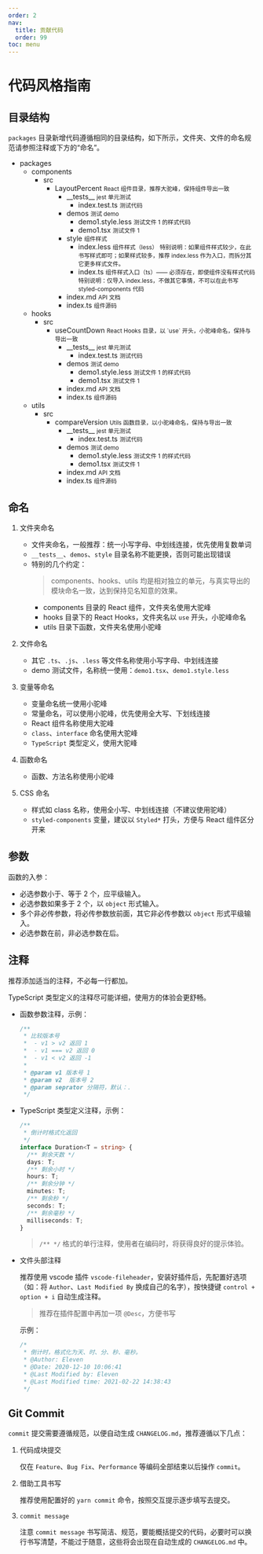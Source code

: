 ```yaml
---
order: 2
nav:
  title: 贡献代码
  order: 99
toc: menu
---
```


# 代码风格指南

## 目录结构

`packages` 目录新增代码遵循相同的目录结构，如下所示，文件夹、文件的命名规范请参照注释或下方的“命名”。

<Tree>
  <ul>
    <li>
      packages
      <ul>
        <li>
          components
            <ul>
              <li>
                src
                <ul>
                  <li>
                    LayoutPercent
                    <small>React 组件目录，推荐大驼峰，保持组件导出一致</small>
                    <ul>
                      <li>
                        __tests__
                        <small>jest 单元测试</small>
                        <ul>
                          <li>
                            index.test.ts
                            <small>测试代码</small>
                          </li>
                        </ul>
                      </li>
                      <li>
                        demos
                        <small>测试 demo</small>
                        <ul>
                          <li>
                            demo1.style.less
                            <small>测试文件 1 的样式代码</small>
                          </li>
                          <li>
                            demo1.tsx
                            <small>测试文件 1</small>
                          </li>
                        </ul>
                      </li>
                      <li>
                        style
                        <small>组件样式</small>
                        <ul>
                          <li>
                            index.less
                            <small>组件样式（less）</small>
                            <small>特别说明：如果组件样式较少，在此书写样式即可；如果样式较多，推荐 index.less 作为入口，而拆分其它更多样式文件。</small>
                          </li>
                          <li>
                            index.ts
                            <small>组件样式入口（ts）—— 必须存在，即使组件没有样式代码</small>
                            <small>特别说明：仅导入 index.less，不做其它事情，不可以在此书写 styled-components 代码</small>
                          </li>
                        </ul>
                      </li>
                      <li>
                        index.md
                        <small>API 文档</small>
                      </li>
                      <li>
                        index.ts
                        <small>组件源码</small>
                      </li>
                    </ul>
                  </li>
                </ul>
              </li>
            </ul>
        </li>
        <li>
          hooks
          <ul>
            <li>
              src
              <ul>
                <li>
                  useCountDown
                  <small>React Hooks 目录，以 `use` 开头，小驼峰命名，保持与导出一致</small>
                  <ul>
                    <li>
                      __tests__
                      <small>jest 单元测试</small>
                      <ul>
                        <li>
                          index.test.ts
                          <small>测试代码</small>
                        </li>
                      </ul>
                    </li>
                    <li>
                      demos
                      <small>测试 demo</small>
                      <ul>
                        <li>
                          demo1.style.less
                          <small>测试文件 1 的样式代码</small>
                        </li>
                        <li>
                          demo1.tsx
                          <small>测试文件 1</small>
                        </li>
                      </ul>
                    </li>
                    <li>
                      index.md
                      <small>API 文档</small>
                    </li>
                    <li>
                      index.ts
                      <small>组件源码</small>
                    </li>
                  </ul>
                </li>
              </ul>
            </li>
          </ul>
        </li>
        <li>
          utils
          <ul>
            <li>
              src
              <ul>
                <li>
                  compareVersion
                  <small>Utils 函数目录，以小驼峰命名，保持与导出一致</small>
                  <ul>
                    <li>
                      __tests__
                      <small>jest 单元测试</small>
                      <ul>
                        <li>
                          index.test.ts
                          <small>测试代码</small>
                        </li>
                      </ul>
                    </li>
                    <li>
                      demos
                      <small>测试 demo</small>
                      <ul>
                        <li>
                          demo1.style.less
                          <small>测试文件 1 的样式代码</small>
                        </li>
                        <li>
                          demo1.tsx
                          <small>测试文件 1</small>
                        </li>
                      </ul>
                    </li>
                    <li>
                      index.md
                      <small>API 文档</small>
                    </li>
                    <li>
                      index.ts
                      <small>组件源码</small>
                    </li>
                  </ul>
                </li>
              </ul>
            </li>
          </ul>
        </li>
      </ul>
    </li>
  </ul>
</Tree>

## 命名

1. 文件夹命名

   - 文件夹命名，一般推荐：统一小写字母、中划线连接，优先使用复数单词
   - `__tests__`、`demos`、`style` 目录名称不能更换，否则可能出现错误
   - 特别的几个约定：
     > components、hooks、utils 均是相对独立的单元，与真实导出的模块命名一致，达到保持见名知意的效果。
     - components 目录的 React 组件，文件夹名使用大驼峰
     - hooks 目录下的 React Hooks，文件夹名以 `use` 开头，小驼峰命名
     - utils 目录下函数，文件夹名使用小驼峰

2. 文件命名

   - 其它 `.ts`、`.js`、`.less` 等文件名称使用小写字母、中划线连接
   - demo 测试文件，名称统一使用：`demo1.tsx`、`demo1.style.less`

3. 变量等命名

   - 变量命名统一使用小驼峰
   - 常量命名，可以使用小驼峰，优先使用全大写、下划线连接
   - React 组件名称使用大驼峰
   - `class`、`interface` 命名使用大驼峰
   - `TypeScript` 类型定义，使用大驼峰

4. 函数命名

   - 函数、方法名称使用小驼峰

5. CSS 命名

   - 样式如 class 名称，使用全小写、中划线连接（不建议使用驼峰）
   - `styled-components` 变量，建议以 `Styled*` 打头，方便与 React 组件区分开来

## 参数

函数的入参：

- 必选参数小于、等于 2 个，应平级输入。
- 必选参数如果多于 2 个，以 `object` 形式输入。
- 多个非必传参数，将必传参数放前面，其它非必传参数以 `object` 形式平级输入。
- 必选参数在前，非必选参数在后。

## 注释

推荐添加适当的注释，不必每一行都加。

TypeScript 类型定义的注释尽可能详细，使用方的体验会更舒畅。

- 函数参数注释，示例：

  ```ts
  /**
   * 比较版本号
   *  - v1 > v2 返回 1
   *  - v1 === v2 返回 0
   *  - v1 < v2 返回 -1
   *
   * @param v1 版本号 1
   * @param v2  版本号 2
   * @param seprator 分隔符，默认：.
   */
  ```

- TypeScript 类型定义注释，示例：

  ```ts
  /**
   * 倒计时格式化返回
   */
  interface Duration<T = string> {
    /** 剩余天数 */
    days: T;
    /** 剩余小时 */
    hours: T;
    /** 剩余分钟 */
    minutes: T;
    /** 剩余秒 */
    seconds: T;
    /** 剩余毫秒 */
    milliseconds: T;
  }
  ```

  > `/** */` 格式的单行注释，使用者在编码时，将获得良好的提示体验。

- 文件头部注释

  推荐使用 vscode 插件 `vscode-fileheader`，安装好插件后，先配置好选项（如：将 `Author`、`Last Modified By` 换成自己的名字），按快捷键 `control + option + i` 自动生成注释。

  > 推荐在插件配置中再加一项 `@Desc`，方便书写

  示例：

  ```js
  /*
   * 倒计时，格式化为天、时、分、秒、毫秒。
   * @Author: Eleven
   * @Date: 2020-12-10 10:06:41
   * @Last Modified by: Eleven
   * @Last Modified time: 2021-02-22 14:38:43
   */
  ```

## Git Commit

`commit` 提交需要遵循规范，以便自动生成 `CHANGELOG.md`，推荐遵循以下几点：

1. 代码成块提交

   仅在 `Feature`、`Bug Fix`、`Performance` 等编码全部结束以后操作 `commit`。

2. 借助工具书写

   推荐使用配置好的 `yarn commit` 命令，按照交互提示逐步填写去提交。

3. `commit message`

   注意 `commit message` 书写简洁、规范，要能概括提交的代码，必要时可以换行书写清楚，不能过于随意，这些将会出现在自动生成的 `CHANGELOG.md` 中。
